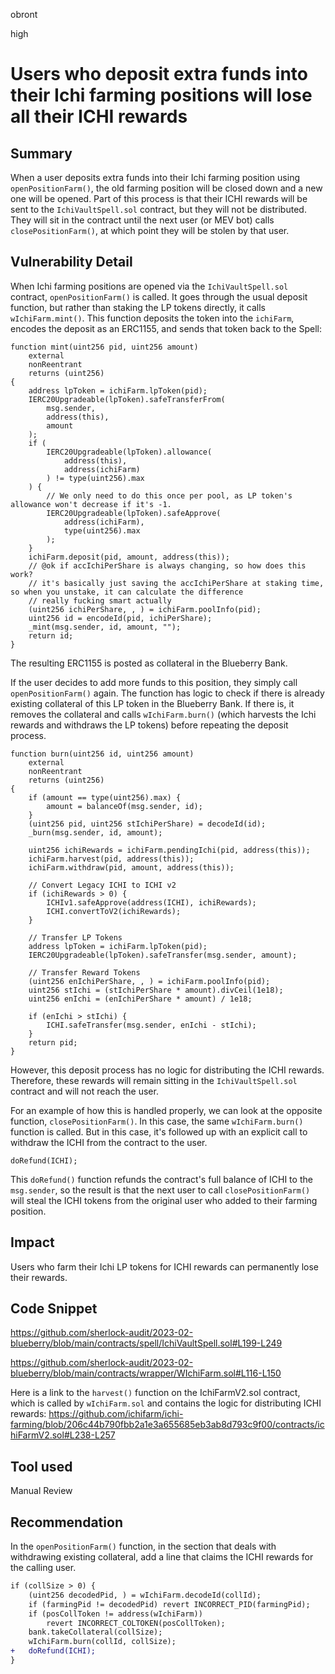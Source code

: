 obront

high

# Users who deposit extra funds into their Ichi farming positions will lose all their ICHI rewards

## Summary

When a user deposits extra funds into their Ichi farming position using `openPositionFarm()`, the old farming position will be closed down and a new one will be opened. Part of this process is that their ICHI rewards will be sent to the `IchiVaultSpell.sol` contract, but they will not be distributed. They will sit in the contract until the next user (or MEV bot) calls `closePositionFarm()`, at which point they will be stolen by that user.

## Vulnerability Detail

When Ichi farming positions are opened via the `IchiVaultSpell.sol` contract, `openPositionFarm()` is called. It goes through the usual deposit function, but rather than staking the LP tokens directly, it calls `wIchiFarm.mint()`. This function deposits the token into the `ichiFarm`, encodes the deposit as an ERC1155, and sends that token back to the Spell:
```solidity
function mint(uint256 pid, uint256 amount)
    external
    nonReentrant
    returns (uint256)
{
    address lpToken = ichiFarm.lpToken(pid);
    IERC20Upgradeable(lpToken).safeTransferFrom(
        msg.sender,
        address(this),
        amount
    );
    if (
        IERC20Upgradeable(lpToken).allowance(
            address(this),
            address(ichiFarm)
        ) != type(uint256).max
    ) {
        // We only need to do this once per pool, as LP token's allowance won't decrease if it's -1.
        IERC20Upgradeable(lpToken).safeApprove(
            address(ichiFarm),
            type(uint256).max
        );
    }
    ichiFarm.deposit(pid, amount, address(this));
    // @ok if accIchiPerShare is always changing, so how does this work?
    // it's basically just saving the accIchiPerShare at staking time, so when you unstake, it can calculate the difference
    // really fucking smart actually
    (uint256 ichiPerShare, , ) = ichiFarm.poolInfo(pid);
    uint256 id = encodeId(pid, ichiPerShare);
    _mint(msg.sender, id, amount, "");
    return id;
}
```
The resulting ERC1155 is posted as collateral in the Blueberry Bank.

If the user decides to add more funds to this position, they simply call `openPositionFarm()` again. The function has logic to check if there is already existing collateral of this LP token in the Blueberry Bank. If there is, it removes the collateral and calls `wIchiFarm.burn()` (which harvests the Ichi rewards and withdraws the LP tokens) before repeating the deposit process.
```solidity
function burn(uint256 id, uint256 amount)
    external
    nonReentrant
    returns (uint256)
{
    if (amount == type(uint256).max) {
        amount = balanceOf(msg.sender, id);
    }
    (uint256 pid, uint256 stIchiPerShare) = decodeId(id);
    _burn(msg.sender, id, amount);

    uint256 ichiRewards = ichiFarm.pendingIchi(pid, address(this));
    ichiFarm.harvest(pid, address(this));
    ichiFarm.withdraw(pid, amount, address(this));

    // Convert Legacy ICHI to ICHI v2
    if (ichiRewards > 0) {
        ICHIv1.safeApprove(address(ICHI), ichiRewards);
        ICHI.convertToV2(ichiRewards);
    }

    // Transfer LP Tokens
    address lpToken = ichiFarm.lpToken(pid);
    IERC20Upgradeable(lpToken).safeTransfer(msg.sender, amount);

    // Transfer Reward Tokens
    (uint256 enIchiPerShare, , ) = ichiFarm.poolInfo(pid);
    uint256 stIchi = (stIchiPerShare * amount).divCeil(1e18);
    uint256 enIchi = (enIchiPerShare * amount) / 1e18;

    if (enIchi > stIchi) {
        ICHI.safeTransfer(msg.sender, enIchi - stIchi);
    }
    return pid;
}
```
However, this deposit process has no logic for distributing the ICHI rewards. Therefore, these rewards will remain sitting in the `IchiVaultSpell.sol` contract and will not reach the user.

For an example of how this is handled properly, we can look at the opposite function, `closePositionFarm()`. In this case, the same `wIchiFarm.burn()` function is called. But in this case, it's followed up with an explicit call to withdraw the ICHI from the contract to the user.
```solidity
doRefund(ICHI);
```
This `doRefund()` function refunds the contract's full balance of ICHI to the `msg.sender`, so the result is that the next user to call `closePositionFarm()` will steal the ICHI tokens from the original user who added to their farming position.

## Impact

Users who farm their Ichi LP tokens for ICHI rewards can permanently lose their rewards.

## Code Snippet

https://github.com/sherlock-audit/2023-02-blueberry/blob/main/contracts/spell/IchiVaultSpell.sol#L199-L249

https://github.com/sherlock-audit/2023-02-blueberry/blob/main/contracts/wrapper/WIchiFarm.sol#L116-L150

Here is a link to the `harvest()` function  on the IchiFarmV2.sol contract, which is called by `wIchiFarm.sol` and contains the logic for distributing ICHI rewards: https://github.com/ichifarm/ichi-farming/blob/206c44b790fbb2a1e3a655685eb3ab8d793c9f00/contracts/ichiFarmV2.sol#L238-L257

## Tool used

Manual Review

## Recommendation

In the `openPositionFarm()` function, in the section that deals with withdrawing existing collateral, add a line that claims the ICHI rewards for the calling user.

```diff
if (collSize > 0) {
    (uint256 decodedPid, ) = wIchiFarm.decodeId(collId);
    if (farmingPid != decodedPid) revert INCORRECT_PID(farmingPid);
    if (posCollToken != address(wIchiFarm))
        revert INCORRECT_COLTOKEN(posCollToken);
    bank.takeCollateral(collSize);
    wIchiFarm.burn(collId, collSize);
+   doRefund(ICHI);
}
```